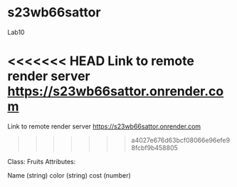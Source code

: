 # s23wb66sattor
Lab10

<<<<<<< HEAD
Link to remote render server https://s23wb66sattor.onrender.com 
=======
Link to remote render server https://s23wb66sattor.onrender.com
>>>>>>> a4027e676d63bcf08066e96efe98fcbf9b458805


Class: Fruits
Attributes:

Name (string)
color (string)
cost (number)


